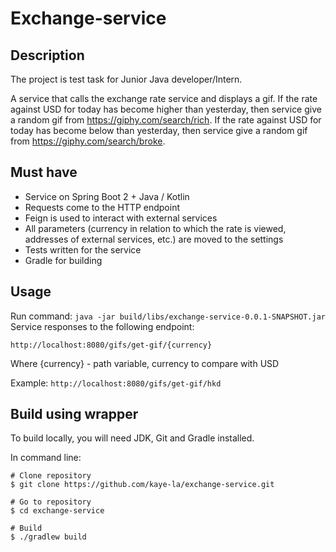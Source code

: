 # Exchange-service
## Description

The project is test task for Junior Java developer/Intern.

A service that calls the exchange rate service and displays a gif.
If the rate against USD for today has become higher than yesterday, then service give a random gif from https://giphy.com/search/rich. If the rate against USD for today has become below than yesterday, then service give a random gif from https://giphy.com/search/broke.


## Must have

- Service on Spring Boot 2 + Java / Kotlin
- Requests come to the HTTP endpoint 
- Feign is used to interact with external services
- All parameters (currency in relation to which the rate is viewed, addresses of external services, etc.) are moved to the settings
- Tests written for the service
- Gradle for building

## Usage

Run command: ```java -jar build/libs/exchange-service-0.0.1-SNAPSHOT.jar```
Service responses to the following endpoint:
```
http://localhost:8080/gifs/get-gif/{currency}
```
Where {currency} - path variable, currency to compare with USD

Example: ```http://localhost:8080/gifs/get-gif/hkd```

## Build using wrapper
To build locally, you will need JDK, Git and Gradle installed.

In command line:
```
# Clone repository
$ git clone https://github.com/kaye-la/exchange-service.git

# Go to repository
$ cd exchange-service

# Build
$ ./gradlew build
```
